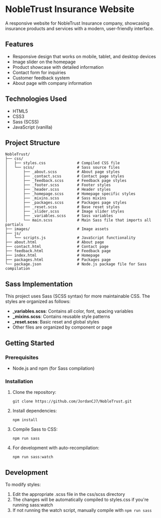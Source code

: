 # NobleTrust Insurance Website

A responsive website for NobleTrust Insurance company, showcasing insurance products and services with a modern, user-friendly interface.

## Features

- Responsive design that works on mobile, tablet, and desktop devices
- Image slider on the homepage
- Product showcase with detailed information
- Contact form for inquiries
- Customer feedback system
- About page with company information

## Technologies Used

- HTML5
- CSS3
- Sass (SCSS)
- JavaScript (vanilla)

## Project Structure

```
NobleTrust/
├── css/
│   ├── styles.css              # Compiled CSS file
│   └── scss/                   # Sass source files
│       ├── _about.scss         # About page styles
│       ├── _contact.scss       # Contact page styles
│       ├── _feedback.scss      # Feedback page styles
│       ├── _footer.scss        # Footer styles
│       ├── _header.scss        # Header styles
│       ├── _homepage.scss      # Homepage specific styles
│       ├── _mixins.scss        # Sass mixins
│       ├── _packages.scss      # Packages page styles
│       ├── _reset.scss         # Base reset styles
│       ├── _slider.scss        # Image slider styles
│       ├── _variables.scss     # Sass variables
│       └── main.scss           # Main Sass file that imports all partials
├── images/                     # Image assets
├── js/
│   └── scripts.js              # JavaScript functionality
├── about.html                  # About page
├── contact.html                # Contact page
├── feedback.html               # Feedback page
├── index.html                  # Homepage
├── packages.html               # Packages page
└── package.json                # Node.js package file for Sass compilation
```

## Sass Implementation

This project uses Sass (SCSS syntax) for more maintainable CSS. The styles are organized as follows:

- **_variables.scss**: Contains all color, font, spacing variables
- **_mixins.scss**: Contains reusable style patterns
- **_reset.scss**: Basic reset and global styles
- Other files are organized by component or page

## Getting Started

### Prerequisites

- Node.js and npm (for Sass compilation)

### Installation

1. Clone the repository:
   ```
   git clone https://github.com/JordanCJ7/NobleTrust.git
   ```

2. Install dependencies:
   ```
   npm install
   ```

3. Compile Sass to CSS:
   ```
   npm run sass
   ```

4. For development with auto-recompilation:
   ```
   npm run sass:watch
   ```

## Development

To modify styles:

1. Edit the appropriate .scss file in the css/scss directory
2. The changes will be automatically compiled to styles.css if you're running sass:watch
3. If not running the watch script, manually compile with `npm run sass`
